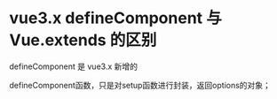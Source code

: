 # vue3.x defineComponent 与 Vue.extends 的区别





defineComponent 是 vue3.x 新增的





defineComponent函数，只是对setup函数进行封装，返回options的对象；
